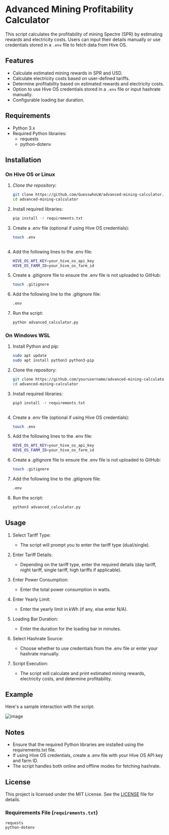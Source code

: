 # Advanced Mining Profitability Calculator

This script calculates the profitability of mining Spectre (SPR) by estimating rewards and electricity costs. Users can input their details manually or use credentials stored in a `.env` file to fetch data from Hive OS.

## Features

- Calculate estimated mining rewards in SPR and USD.
- Calculate electricity costs based on user-defined tariffs.
- Determine profitability based on estimated rewards and electricity costs.
- Option to use Hive OS credentials stored in a `.env` file or input hashrate manually.
- Configurable loading bar duration.

## Requirements

- Python 3.x
- Required Python libraries:
  - requests
  - python-dotenv

## Installation

### On Hive OS or Linux

1. *Clone the repository:*
   ```sh
   git clone https://github.com/GuesswhoLW/advanced-mining-calculator.git
   cd advanced-mining-calculator
   
2. Install required libraries:
   ```sh
   pip install -r requirements.txt

3. Create a .env file (optional if using Hive OS credentials):
   ```sh
   touch .env
  
4. Add the following lines to the .env file:
    ```sh
    HIVE_OS_API_KEY=your_hive_os_api_key
    HIVE_OS_FARM_ID=your_hive_os_farm_id    

5. Create a .gitignore file to ensure the .env file is not uploaded to GitHub:
   ```sh
   touch .gitignore

6. Add the following line to the .gitignore file:
    ```sh
    .env
    
7. Run the script:
   ```sh
   python advanced_calculator.py

### On Windows WSL

1. Install Python and pip:
   ```sh
   sudo apt update
   sudo apt install python3 python3-pip
   
2. Clone the repository:
   ```sh
   git clone https://github.com/yourusername/advanced-mining-calculator.git
   cd advanced-mining-calculator

3. Install required libraries:
   ```sh
   pip3 install -r requirements.txt
  
4. Create a .env file (optional if using Hive OS credentials):
    ```sh
    touch .env  

5. Add the following lines to the .env file:
   ```sh
   HIVE_OS_API_KEY=your_hive_os_api_key
   HIVE_OS_FARM_ID=your_hive_os_farm_id

6. Create a .gitignore file to ensure the .env file is not uploaded to GitHub:
   ```sh
   touch .gitignore

7. Add the following line to the .gitignore file:
    ```sh
    .env
    
8. Run the script:
   ```sh
   python3 advanced_calculator.py

## Usage

1. Select Tariff Type:

    - The script will prompt you to enter the tariff type (dual/single).
      
2. Enter Tariff Details:

    - Depending on the tariff type, enter the required details (day tariff, night tariff, single tariff, high tariffs if applicable).
      
3. Enter Power Consumption:

    - Enter the total power consumption in watts.
      
4. Enter Yearly Limit:
    - Enter the yearly limit in kWh (if any, else enter N/A).
      
5. Loading Bar Duration:

    - Enter the duration for the loading bar in minutes.
      
6. Select Hashrate Source:

    - Choose whether to use credentials from the .env file or enter your hashrate manually.
      
7. Script Execution:

    - The script will calculate and print estimated mining rewards, electricity costs, and determine profitability.

## Example

  Here's a sample interaction with the script:

  ![image](https://github.com/GuesswhoLW/advanced-mining-calculator/assets/174736759/8a385907-b75d-4bd8-9996-2a66b8523d4d)


## Notes

  - Ensure that the required Python libraries are installed using the requirements.txt file.
  - If using Hive OS credentials, create a .env file with your Hive OS API key and farm ID.
  - The script handles both online and offline modes for fetching hashrate.

## License

  This project is licensed under the MIT License. See the [LICENSE](/licence) file for details.


### Requirements File (`requirements.txt`)

```text
requests
python-dotenv
